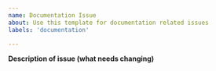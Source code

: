 ```yaml
---
name: Documentation Issue
about: Use this template for documentation related issues
labels: 'documentation'

---
```


**Description of issue (what needs changing)**
